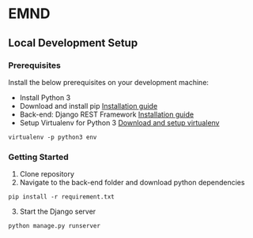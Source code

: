 # EMND

Local Development Setup
------
### Prerequisites
Install the below prerequisites on your development machine:
* Install Python 3
* Download and install pip [Installation guide](https://packaging.python.org/tutorials/installing-packages/)
* Back-end: Django REST Framework [Installation guide](http://www.django-rest-framework.org/#installation)
* Setup Virtualenv for Python 3 [Download and setup virtualenv](https://packaging.python.org/tutorials/installing-packages/#optionally-create-a-virtual-environment)<br>
```
virtualenv -p python3 env
```


### Getting Started
1. Clone repository
2. Navigate to the back-end folder and download python dependencies<br>
```
pip install -r requirement.txt
```
3. Start the Django server<br>
```
python manage.py runserver
```
